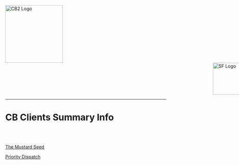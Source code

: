 <div style="display: inline-block;">
    <img width="180" src="https://cloudbudgetinc.github.io/Documentation/images/CBigLogo.png" alt="CB2 Logo"/>
</div>
<div style="display: inline-block;  position: relative; padding-left: 650px ">
    <img width="100" src="https://cloudbudgetinc.github.io/Documentation/images/SFLogo.png" alt="SF Logo"/>
</div>

<hr/>

<h1>CB Clients Summary Info</h1>

<br/>
<br/>

<div>
    <p><a href="https://cloudbudgetinc.github.io/Documentation/Summary/TheMustardSeed">The Mustard Seed</a></p>
    <p><a href="https://cloudbudgetinc.github.io/Documentation/Summary/PriorityDispatch">Priority Dispatch</a></p>
</div>

<br/>
